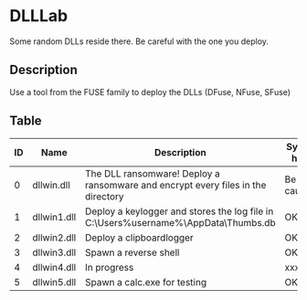 # DLLLab
Some random DLLs reside there. Be careful with the one you deploy.

## Description
Use a tool from the FUSE family to deploy the DLLs (DFuse, NFuse, SFuse)

## Table
| ID | Name | Description | System harm |
| --- | --- | --- | --- |
| 0 | dllwin.dll | The DLL ransomware! Deploy a ransomware and encrypt every files in the directory | Be cautious |
| 1 | dllwin1.dll | Deploy a keylogger and stores the log file in C:\Users\%username%\AppData\Thumbs.db | OK |
| 2 | dllwin2.dll | Deploy a clipboardlogger | OK |
| 3 | dllwin3.dll | Spawn a reverse shell | OK |
| 4 | dllwin4.dll | In progress | xxx |
| 5 | dllwin5.dll | Spawn a calc.exe for testing | OK |
